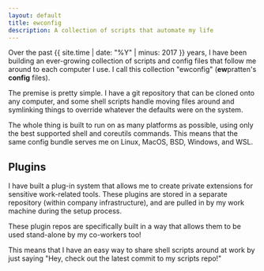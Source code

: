 ```yaml
---
layout: default
title: ewconfig
description: A collection of scripts that automate my life
---
```


Over the past {{ site.time | date: "%Y" | minus: 2017 }} years, I have been building an ever-growing collection of scripts and config files that follow me around to each computer I use. I call this collection "ewconfig" (**ew**pratten's **config** files).

The premise is pretty simple. I have a git repository that can be cloned onto any computer, and some shell scripts handle moving files around and symlinking things to override whatever the defaults were on the system.

The whole thing is built to run on as many platforms as possible, using only the best supported shell and coreutils commands. This means that the same config bundle serves me on Linux, MacOS, BSD, Windows, and WSL.

## Plugins

I have built a plug-in system that allows me to create private extensions for sensitive work-related tools. These plugins are stored in a separate repository (within company infrastructure), and are pulled in by my work machine during the setup process.

These plugin repos are specifically built in a way that allows them to be used stand-alone by my co-workers too!

This means that I have an easy way to share shell scripts around at work by just saying "Hey, check out the latest commit to my scripts repo!"
